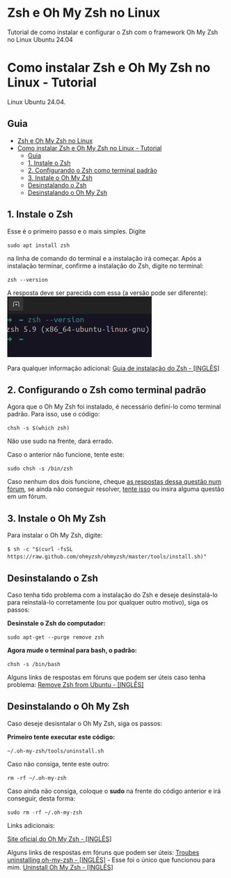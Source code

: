 # Zsh e Oh My Zsh no Linux

Tutorial de como instalar e configurar o Zsh com o framework Oh My Zsh no Linux Ubuntu 24.04

# Como instalar Zsh e Oh My Zsh no Linux - Tutorial

Linux Ubuntu 24.04.

## Guia

- [Zsh e Oh My Zsh no Linux](#zsh-e-oh-my-zsh-no-linux)
- [Como instalar Zsh e Oh My Zsh no Linux - Tutorial](#como-instalar-zsh-e-oh-my-zsh-no-linux---tutorial)
  - [Guia](#guia)
  - [1. Instale o Zsh](#1-instale-o-zsh)
  - [2. Configurando o Zsh como terminal padrão](#2-configurando-o-zsh-como-terminal-padrão)
  - [3. Instale o Oh My Zsh](#3-instale-o-oh-my-zsh)
  - [Desinstalando o Zsh](#desinstalando-o-zsh)
  - [Desinstalando o Oh My Zsh](#desinstalando-o-oh-my-zsh)

## 1. Instale o Zsh

Esse é o primeiro passo e o mais simples.
Digite

``sudo apt install zsh``

na linha de comando do terminal e a instalação irá começar.
Após a instalação terminar, confirme a instalação do Zsh, digite no terminal:

``zsh --version``

A resposta deve ser parecida com essa (a versão pode ser diferente):
![alt text](ohmyzsh.png)

Para qualquer informação adicional:
[Guia de instalação do Zsh - [INGLÊS]](https://github.com/ohmyzsh/ohmyzsh/wiki/Installing-ZSH)

## 2. Configurando o Zsh como terminal padrão

Agora que o Oh My Zsh foi instalado, é necessário definí-lo como terminal padrão.
Para isso, use o código:

``chsh -s $(which zsh)``

Não use sudo na frente, dará errado.

Caso o anterior não funcione, tente este:

``sudo chsh -s /bin/zsh``

Caso nenhum dos dois funcione, cheque [as respostas dessa questão num fórum](https://askubuntu.com/questions/131823/how-to-make-zsh-the-default-shell), se ainda não conseguir resolver, [tente isso](https://www.google.com/search?q=zsh+default+without+chsh) ou insira alguma questão em um fórum.

## 3. Instale o Oh My Zsh

Para instalar o Oh My Zsh, digite:

``$ sh -c "$(curl -fsSL https://raw.github.com/ohmyzsh/ohmyzsh/master/tools/install.sh)"``

## Desinstalando o Zsh

Caso tenha tido problema com a instalação do Zsh e deseje desinstalá-lo para reinstalá-lo corretamente (ou por qualquer outro motivo), siga os passos:

**Desinstale o Zsh do computador:**

``sudo apt-get --purge remove zsh``

**Agora mude o terminal para bash, o padrão:**

``chsh -s /bin/bash``

Alguns links de respostas em fóruns que podem ser úteis caso tenha problema:
[Remove Zsh from Ubuntu - [INGLÊS]](https://askubuntu.com/questions/958120/remove-zsh-from-ubuntu-16-04)

## Desinstalando o Oh My Zsh

Caso deseje desisntalar o Oh My Zsh, siga os passos:

**Primeiro tente executar este código:**

``~/.oh-my-zsh/tools/uninstall.sh``

Caso não consiga, tente este outro:

``rm -rf ~/.oh-my-zsh``

Caso ainda não consiga, coloque o **sudo** na frente do código anterior e irá conseguir, desta forma:

``sudo rm -rf ~/.oh-my-zsh``

Links adicionais:

[Site oficial do Oh My Zsh - [INGLÊS]](https://ohmyz.sh)

Alguns links de respostas em fóruns que podem ser úteis:
[Troubes uninstalling oh-my-zsh - [INGLÊS]](https://stackoverflow.com/questions/9813983/troubles-uninstalling-oh-my-zsh) - Esse foi o único que funcionou para mim.
[Uninstall Oh My Zsh - [INGLÊS]](https://askubuntu.com/questions/963874/uninstall-oh-my-zsh)
